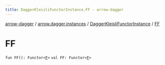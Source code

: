 ```yaml
---
title: DaggerKleisliFunctorInstance.FF - arrow-dagger
---
```


[arrow-dagger](../../index.html) / [arrow.dagger.instances](../index.html) / [DaggerKleisliFunctorInstance](index.html) / [FF](./-f-f.html)

# FF

`fun FF(): Functor<`[`F`](index.html#F)`>`
`val FF: Functor<`[`F`](index.html#F)`>`